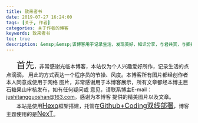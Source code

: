 ```yaml
---
title: 致来者书
date: 2019-07-27 16:24:00
tags: [关于, 作者]
categories: 关于作者的博客
keywords: 致来者书
toc: true
description: &emsp;&emsp;该博客用于记录生活，发现美好，知识分享，与君共赏，与卿共勉
---
```

&emsp;&emsp;<font size=5>首先</font>，非常感谢光临本博客，本站仅为个人兴趣爱好所作，记录生活的点点滴滴，
用此的方式表达一个程序员的节操、风度。本博客所有图片都经创作者本人同意或使用于网络
图片，非常感谢用于本博客展示，所有文章都经本博主巨石糖果山审核发布，如有任何疑问或
意见，请联系博主E-mail：<front size=3>jushitangguoshan@163.com</font>。感谢为本博客
提供的精美图片以及文章。
<br>&emsp;&emsp;本站是使用<font size=4>[Hexo](https://hexo.io)</font>框架搭建，托管在<font size=4>[Github+Coding双线部署](https://github.com/巨石糖果山)</font>，博客主题使用的是<font size=4>[NexT](http://theme-next.iissnan.com)</font>。